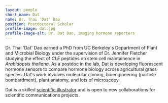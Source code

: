 ```yaml
---
layout: people
short_name: Dat
name: Dr. Thai 'Dat' Dao
position: Postdoctoral Scholar
profile-image: dat.jpg
profile-image-alt: Dr. Dat Dao, imaging hormone reporters
---
```

Dr. Thai 'Dat' Dao earned a PhD from UC Berkeley's Department of Plant and Microbial Biology under the supervision of Dr. Jennifer Fletcher studying the effect of *CLE* peptides on stem cell maintainence in *Arabidopsis thaliana*. As a postdoc in the lab, Dat is developing fluorescent hormone sensors to compare hormone biology across agricultural grass species. Dat's work involves molecular cloning, bioengineering (particle bombardment), plant anatomy, and lots of microscopy.  

Dat is a skilled [scientific illustrator](https://datillustrations.com/) and is open to new collaborations for scientific communications projects.
